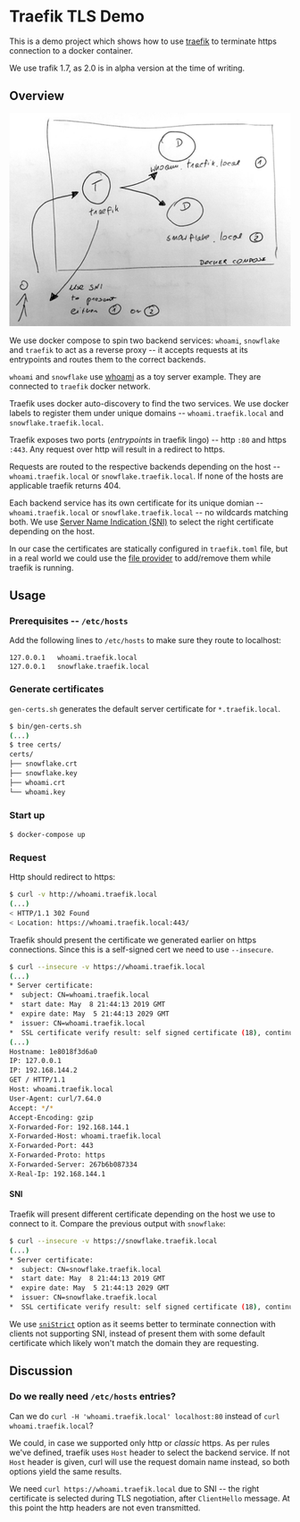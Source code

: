 # Traefik TLS Demo

This is a demo project which shows how to use [traefik](https://traefik.io/) to terminate https connection to a docker container.

We use trafik 1.7, as 2.0 is in alpha version at the time of writing.


## Overview

![Overview](./overview.jpg)

We use docker compose to spin two backend services: `whoami`, `snowflake` and `traefik` to act as a reverse proxy -- it accepts requests at its entrypoints and routes them to the correct backends.

`whoami` and `snowflake` use [whoami](https://github.com/containous/whoami) as a toy server example. They are connected to `traefik` docker network.

Traefik uses docker auto-discovery to find the two services. We use docker labels to register them under unique domains -- `whoami.traefik.local` and `snowflake.traefik.local`.

Traefik exposes two ports (*entrypoints* in traefik lingo) -- http `:80` and https `:443`. Any request over http will result in a redirect to https.

Requests are routed to the respective backends depending on the host -- `whoami.traefik.local` or `snowflake.traefik.local`. If none of the hosts are applicable traefik returns 404.

Each backend service has its own certificate for its unique domian -- `whoami.traefik.local` or `snowflake.traefik.local` -- no wildcards matching both. We use [Server Name Indication (SNI)](https://dzone.com/articles/what-is-sni-server-name-indication-how-does-it-wor) to select the right certificate depending on the host.

In our case the certificates are statically configured in `traefik.toml` file, but in a real world we could use the [file provider](https://docs.traefik.io/configuration/entrypoints/#dynamic-certificates) to add/remove them while traefik is running.


## Usage

### Prerequisites -- `/etc/hosts`

Add the following lines to `/etc/hosts` to make sure they route to localhost:
``` 
127.0.0.1	whoami.traefik.local
127.0.0.1	snowflake.traefik.local
```


### Generate certificates

`gen-certs.sh` generates the default server certificate for `*.traefik.local`.

```sh
$ bin/gen-certs.sh
(...)
$ tree certs/
certs/
├── snowflake.crt
├── snowflake.key
├── whoami.crt
└── whoami.key
```

### Start up

```sh
$ docker-compose up
```

### Request

Http should redirect to https:

```sh
$ curl -v http://whoami.traefik.local
(...)
< HTTP/1.1 302 Found
< Location: https://whoami.traefik.local:443/
```

Traefik should present the certificate we generated earlier on https connections. Since this is a self-signed cert we need to use `--insecure`.

```sh 
$ curl --insecure -v https://whoami.traefik.local
(...)
* Server certificate:
*  subject: CN=whoami.traefik.local
*  start date: May  8 21:44:13 2019 GMT
*  expire date: May  5 21:44:13 2029 GMT
*  issuer: CN=whoami.traefik.local
*  SSL certificate verify result: self signed certificate (18), continuing anyway.
(...) 
Hostname: 1e8018f3d6a0
IP: 127.0.0.1
IP: 192.168.144.2
GET / HTTP/1.1
Host: whoami.traefik.local
User-Agent: curl/7.64.0
Accept: */*
Accept-Encoding: gzip
X-Forwarded-For: 192.168.144.1
X-Forwarded-Host: whoami.traefik.local
X-Forwarded-Port: 443
X-Forwarded-Proto: https
X-Forwarded-Server: 267b6b087334
X-Real-Ip: 192.168.144.1 
```

#### SNI

Traefik will present different certificate depending on the host we use to connect to it. Compare the previous output with `snowflake`:

```sh 
$ curl --insecure -v https://snowflake.traefik.local
(...)
* Server certificate:
*  subject: CN=snowflake.traefik.local
*  start date: May  8 21:44:13 2019 GMT
*  expire date: May  5 21:44:13 2029 GMT
*  issuer: CN=snowflake.traefik.local
*  SSL certificate verify result: self signed certificate (18), continuing anyway.
```

We use [`sniStrict`](https://docs.traefik.io/configuration/entrypoints/#strict-sni-checking) option as it seems better to terminate connection with clients not supporting SNI, instead of present them with some default certificate which likely won't match the domain they are requesting. 


## Discussion

### Do we really need `/etc/hosts` entries?

Can we do `curl -H 'whoami.traefik.local' localhost:80` instead of `curl whoami.traefik.local`?

We could, in case we supported only http or *classic* https. As per rules we've defined, traefik uses `Host` header to select the backend service. If not `Host` header is given, curl will use the request domain name instead, so both options yield the same results.

We need `curl https://whoami.traefik.local` due to SNI -- the right certificate is selected during TLS negotiation, after `ClientHello` message. At this point the http headers are not even transmitted. 
